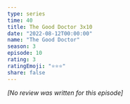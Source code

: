 ```yaml
---
type: series
time: 40
title: The Good Doctor 3x10
date: "2022-08-12T00:00:00"
name: "The Good Doctor"
season: 3
episode: 10
rating: 3
ratingEmoji: "⭐️⭐️⭐️"
share: false
---
```


*[No review was written for this episode]*